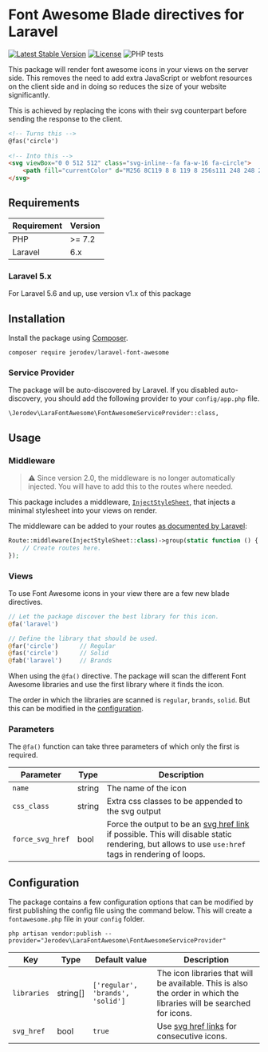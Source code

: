 # Font Awesome Blade directives for Laravel
[![Latest Stable Version](https://poser.pugx.org/jerodev/laravel-font-awesome/v/stable)](https://packagist.org/packages/jerodev/laravel-font-awesome)
[![License](https://poser.pugx.org/jerodev/laravel-font-awesome/license)](https://packagist.org/packages/jerodev/laravel-font-awesome)
![PHP tests](https://github.com/jerodev/laravel-font-awesome/workflows/php%20tests/badge.svg)

This package will render font awesome icons in your views on the server side. This removes the need to add extra JavaScript or webfont resources on the client side and in doing so reduces the size of your website significantly.

This is achieved by replacing the icons with their svg counterpart before sending the response to the client.

``` html
<!-- Turns this -->
@fas('circle')
  
<!-- Into this -->
<svg viewBox="0 0 512 512" class="svg-inline--fa fa-w-16 fa-circle">
    <path fill="currentColor" d="M256 8C119 8 8 119 8 256s111 248 248 248 248-111 248-248S393 8 256 8z"/>
</svg>
```

## Requirements

| Requirement | Version |
| --- | --- |
| PHP | >= 7.2 |
| Laravel | 6.x |

### Laravel 5.x

For Laravel 5.6 and up, use version v1.x of this package

## Installation

Install the package using [Composer](https://getcomposer.org/).

    composer require jerodev/laravel-font-awesome

### Service Provider

The package will be auto-discovered by Laravel. If you disabled auto-discovery, you should add the following provider to your `config/app.php` file.

    \Jerodev\LaraFontAwesome\FontAwesomeServiceProvider::class,

## Usage

### Middleware

> :warning: Since version 2.0, the middleware is no longer automatically injected. You will have to add this to the routes where needed.

This package includes a middleware, [`InjectStyleSheet`](src/Middleware/InjectStyleSheet.php), that injects a minimal stylesheet into your views on render.

The middleware can be added to your routes [as documented by Laravel](https://laravel.com/docs/master/middleware#assigning-middleware-to-routes):

```php
Route::middleware(InjectStyleSheet::class)->group(static function () {
    // Create routes here.
});
```

### Views

To use Font Awesome icons in your view there are a few new blade directives.

``` php
// Let the package discover the best library for this icon.
@fa('laravel')

// Define the library that should be used.
@far('circle')      // Regular
@fas('circle')      // Solid
@fab('laravel')     // Brands
```

When using the `@fa()` directive. The package will scan the different Font Awesome libraries and use the first library where it finds the icon.

The order in which the libraries are scanned is `regular`, `brands`, `solid`. But this can be modified in the [configuration](#configuration).

### Parameters

The `@fa()` function can take three parameters of which only the first is required.

| Parameter  | Type | Description |
| --- | --- | --- |
| `name` | string | The name of the icon |
| `css_class` | string | Extra css classes to be appended to the svg output |
| `force_svg_href` | bool | Force the output to be an [svg href link](https://developer.mozilla.org/en-US/docs/Web/SVG/Attribute/href#use) if possible. This will disable static rendering, but allows to use `use:href` tags in rendering of loops.

## Configuration

The package contains a few configuration options that can be modified by first publishing the config file using the command below. This will create a `fontawesome.php` file in your `config` folder.

    php artisan vendor:publish --provider="Jerodev\LaraFontAwesome\FontAwesomeServiceProvider"

| Key  | Type | Default value | Description |
| --- | --- | --- | --- |
| `libraries` | string[]  | `['regular', 'brands', 'solid']` | The icon libraries that will be available. This is also the order in which the libraries will be searched for icons. |
| `svg_href` | bool| `true` | Use [svg href links](https://developer.mozilla.org/en-US/docs/Web/SVG/Attribute/href#use) for consecutive icons. |
